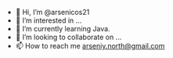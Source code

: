 - 👋 Hi, I’m @arsenicos21
- 👀 I’m interested in ...
- 🌱 I’m currently learning Java.
- 💞️ I’m looking to collaborate on ...
- 📫 How to reach me arseniy.north@gmail.com

<!---
arsenicos21/arsenicos21 is a ✨ special ✨ repository because its `README.md` (this file) appears on your GitHub profile.
You can click the Preview link to take a look at your changes.
--->
